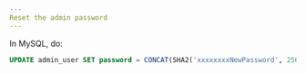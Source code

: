 ```yaml
---
Reset the admin password
---
```

In MySQL, do:

```sql
UPDATE admin_user SET password = CONCAT(SHA2('xxxxxxxxNewPassword', 256), ':xxxxxxxx:1') WHERE username = 'ADMINUSERNAME';
```
